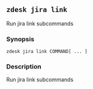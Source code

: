## `zdesk jira link`

Run jira link subcommands

### Synopsis

    zdesk jira link COMMAND[ ... ]

### Description

Run jira link subcommands

